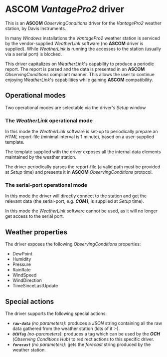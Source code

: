 # ASCOM *VantagePro2* driver
This is an **ASCOM** *ObservingConditions* driver for the *VantagePro2* weather station, by Davis Instruments.

In many _Windows_ installations the _VantagePro2_ weather station is serviced by the vendor-supplied _WeatherLink_ software (no **ASCOM** driver is supplied).  While _WeatherLink_ is running the accesses to the station (usually via a serial port) is blocked.

This driver capitalizes on _WeatherLink_'s capability to produce a periodic report.  The report is parsed and the 
data is presented in an **ASCOM** _ObservingConditions_ compliant manner.  This allows the user to continue 
enjoying _WeatherLink_'s capabilities while gaining **ASCOM** compatibility.

## Operational modes
Two operational modes are selectable via the driver's _Setup_ window

### The *WeatherLink* operational mode

In this mode the *WeatherLink* software is set-up to periodically prepare an *HTML* report-file (minimal interval is 1 minute), based on
a user-supplied template.

The template supplied with the driver exposes all the internal data elements maintained by the weather station.

The driver periodically parses the report-file (a valid path must be provided at *Setup* time) and presents it in **ASCOM** *ObservingConditions* protocol.

### The serial-port operational mode
In this mode the driver will directly connect to the station and get the relevant data (the serial-port, e.g. _**COM1**_, is supplied at _Setup_ time).

In this mode the *WeatherLink* software cannot be used, as it will no longer get access to the serial port.

## Weather properties
The driver exposes the following _ObservingConditions_ properties:

* DewPoint
* Humidity
* Pressure
* RainRate
* WindSpeed 
* WindDirection
* TimeSinceLastUpdate

## Special actions
The driver supports the following special actions:

* _**`raw-data`** (no parameters)_: produces a *JSON* string containing all the raw data gathered from the weather station (lots of it :-).
* _**`OCHTag`** (no-parameters)_: produces a tag which can be used by the _**OCH**_ (*Observing Conditions Hub*) to redirect actions to this specific driver.
* _**`forecast`** (no parameters)_: gets the *forecast* string produced by the weather station.
